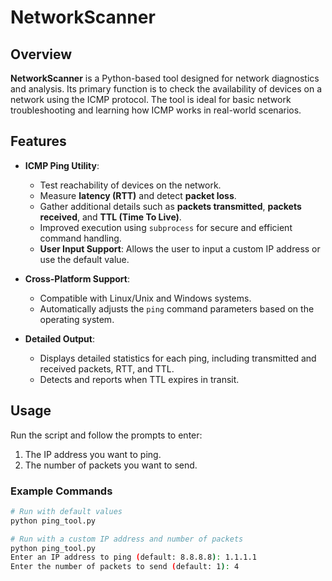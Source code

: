 # NetworkScanner

## Overview

**NetworkScanner** is a Python-based tool designed for network diagnostics and analysis. Its primary function is to check the availability of devices on a network using the ICMP protocol. The tool is ideal for basic network troubleshooting and learning how ICMP works in real-world scenarios.

## Features

- **ICMP Ping Utility**:
  - Test reachability of devices on the network.
  - Measure **latency (RTT)** and detect **packet loss**.
  - Gather additional details such as **packets transmitted**, **packets received**, and **TTL (Time To Live)**.
  - Improved execution using `subprocess` for secure and efficient command handling.
  - **User Input Support**: Allows the user to input a custom IP address or use the default value.


- **Cross-Platform Support**:
  - Compatible with Linux/Unix and Windows systems.
  - Automatically adjusts the `ping` command parameters based on the operating system.


- **Detailed Output**:
  - Displays detailed statistics for each ping, including transmitted and received packets, RTT, and TTL.
  - Detects and reports when TTL expires in transit.

## Usage

Run the script and follow the prompts to enter:
1. The IP address you want to ping.
2. The number of packets you want to send.

### Example Commands
```bash
# Run with default values
python ping_tool.py

# Run with a custom IP address and number of packets
python ping_tool.py
Enter an IP address to ping (default: 8.8.8.8): 1.1.1.1
Enter the number of packets to send (default: 1): 4
